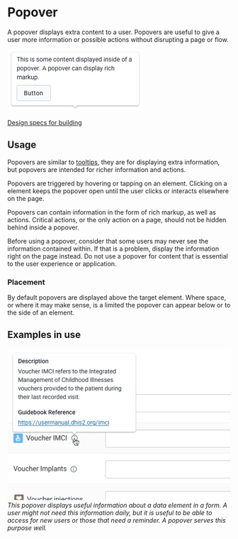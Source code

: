 # Popover
A popover displays extra content to a user. Popovers are useful to give a user more information or possible actions without disrupting a page or flow.

![](../images/popover-.jpg)

[Design specs for building](https://sketch.cloud/s/DwkDk/eKeoaxx)

## Usage
Popovers are similar to [tooltips](../atoms/tooltip.md), they are for displaying extra information, but popovers are intended for richer information and actions.

Popovers are triggered by hovering or tapping on an element. Clicking on a element keeps the popover open until the user clicks or interacts elsewhere on the page. 

Popovers can contain information in the form of rich markup, as well as actions. Critical actions, or the only action on a page, should not be hidden behind inside a popover.

Before using a popover, consider that some users may never see the information contained within. If that is a problem, display the information right on the page instead. Do not use a popover for content that is essential to the user experience or application.

### Placement
By default popovers are displayed above the target element. Where space, or where it may make sense, is a limited the popover can appear below or to the side of an element.

## Examples in use
![](../images/popover-example.jpg)
*This popover displays useful information about a data element in a form. A user might not need this information daily, but it is useful to be able to access for new users or those that need a reminder. A popover serves this purpose well.*
